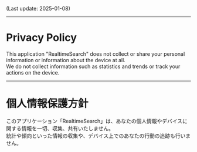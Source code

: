 (Last update: 2025-01-08)

----

# Privacy Policy

This application "RealtimeSearch" does not collect or share your personal information or information about the device at all.  
We do not collect information such as statistics and trends or track your actions on the device.

----

# 個人情報保護方針

このアプリケーション「RealtimeSearch」は、あなたの個人情報やデバイスに関する情報を一切、収集、共有いたしません。  
統計や傾向といった情報の収集や、デバイス上でのあなたの行動の追跡も行いません。